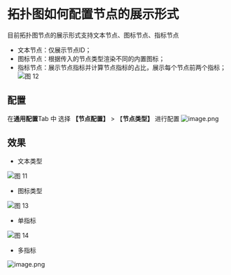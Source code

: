 # 拓扑图如何配置节点的展示形式
目前拓扑图节点的展示形式支持文本节点、图标节点、指标节点

- 文本节点：仅展示节点ID；
- 图标节点：根据传入的节点类型渲染不同的内置图标；
- 指标节点：展示节点指标并计算节点指标的占比，展示每个节点前两个指标；
![图 12](/img/src/visulization/topology/topologyNodeType/aaa140e2c73c6faaf854e758734edc4b1b7912a2c98838fde04f1ef305c613c4.png)

## 配置
在**通用配置**Tab 中 选择 **【节点配置】** > 【**节点类型】** 进行配置
![image.png](/img/src/visulization/topology/topologyNodeType/b18e4521b29d9596fcc8ef9c672a97e5e564124a8a5c85b00141fee79db0df82.png)
## 效果

- 文本类型

![图 11](/img/src/visulization/topology/topologyNodeType/3e1b7227823930509c05737b03713c558e2b5bd4dce2d99d50279deb6c152fc8.png)


- 图标类型

![图 13](/img/src/visulization/topology/topologyNodeType/d9ffb0603268c4dafa2b17139f107a8ea4a80aee6d85021b0bc05a5f8466bd53.png)

- 单指标

![图 14](/img/src/visulization/topology/topologyNodeType/0559e780fb5e41f039e6f3e13b70a7958c23351ebd08beb6a7edab244b6147db.png)  

- 多指标

![image.png](/img/src/visulization/topology/topologyNodeType/19cf3aa217a6a9f104fd7de7a62024a6b78c8dbfa01b66e5ee977949b9f2ea33.png)

